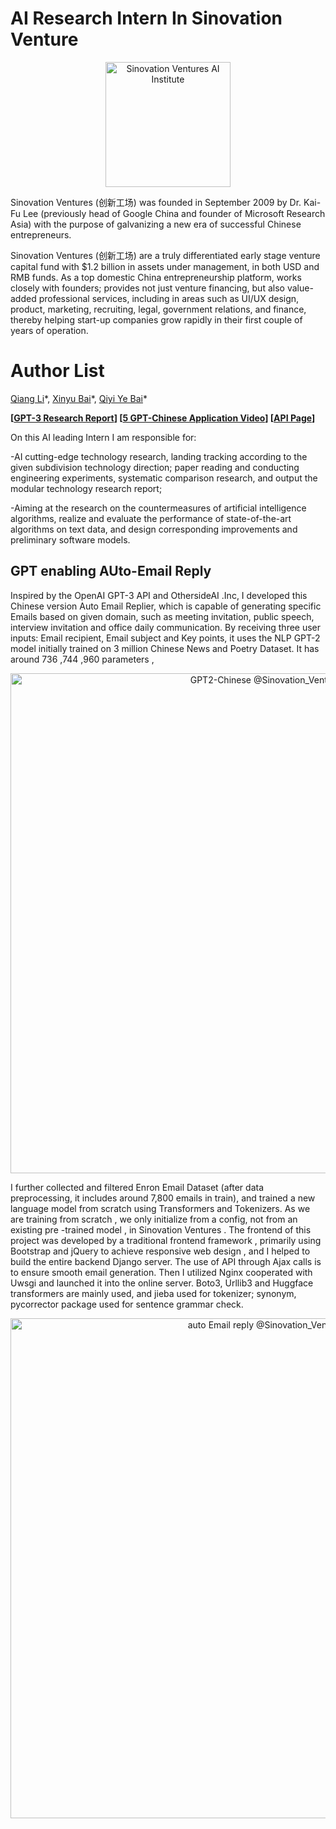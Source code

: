 # AI Research Intern In Sinovation Venture

<p align="center">
  
  <img src="https://github.com/Johnny-liqiang/AI-Research-Intern-In-Sinovation-Venture/blob/master/project_gpt2_demo/img/AI%20institute.png" width="200" alt="Sinovation Ventures AI Institute">
  
Sinovation Ventures (创新工场) was founded in September 2009 by Dr. Kai-Fu Lee (previously head of Google China and founder of Microsoft Research Asia) with the purpose of galvanizing a new era of successful Chinese entrepreneurs. 
</p>

Sinovation Ventures (创新工场) are a truly differentiated early stage venture capital fund with $1.2 billion in assets under management, in both USD and RMB funds. As a top domestic China entrepreneurship platform, works closely with founders; provides not just venture financing, but also value-added professional services, including in areas such as UI/UX design, product, marketing, recruiting, legal, government relations, and finance, thereby helping start-up companies grow rapidly in their first couple of years of operation.

# Author List 
[Qiang Li](https://www.linkedin.com/in/qiang-li-166362143/)\*, [Xinyu Bai](https://www.linkedin.com/in/xinyu-bai-8b495b180/)\*, [Qiyi Ye Bai](https://www.linkedin.com/in/qiyi-ye-36703018/)\*  <br />

**[[GPT-3 Research Report](https://github.com/Johnny-liqiang/AI-Research-Intern-In-Sinovation-Venture/blob/master/Technical%20report%20on%20GPT-3%20and%20its%20applied%20Business%20Scenario.pdf)] [[5 GPT-Chinese Application Video](https://drive.google.com/drive/folders/1Z17fDHR51ICJTBcGROu9beGm03_tAqur?usp=sharing)] [[API Page](https://10.18.103.82/model/)]** <br />

On this AI leading Intern I am responsible for:

-AI cutting-edge technology research, landing tracking according to the given subdivision technology direction; paper reading and conducting engineering experiments, systematic comparison research, and output the modular technology research report;

-Aiming at the research on the countermeasures of artificial intelligence algorithms, realize and evaluate the performance of state-of-the-art algorithms on text data, and design corresponding improvements and preliminary software models.

## GPT enabling AUto-Email Reply 
Inspired by the OpenAI GPT-3 API and OthersideAI .Inc, I developed this Chinese version Auto Email Replier, which is capable of generating specific Emails based on given domain, such as meeting invitation, public speech, interview invitation and office daily communication. By receiving three user
inputs: Email recipient, Email subject and Key points, it uses the NLP GPT-2 model initially trained on 3
million Chinese News and Poetry Dataset. It has around 736 ,744 ,960 parameters , 

<p align="center">
  
  <img src="https://github.com/Johnny-liqiang/AI-Research-Intern-In-Sinovation-Venture/blob/master/project_gpt2_demo/1%20GPT-2%20Chinese.png" width="800" alt="GPT2-Chinese @Sinovation_Venture">
  
</p>

I further collected and filtered Enron Email Dataset (after data preprocessing, it includes around 7,800 emails in
train), and trained a new language model from scratch using Transformers and Tokenizers. As we are
training from scratch , we only initialize from a config, not from an existing pre -trained model , in
Sinovation Ventures . The frontend of this project was developed by a traditional frontend framework ,
primarily using Bootstrap and jQuery to achieve responsive web design , and I helped to build the
entire backend Django server. The use of API through Ajax calls is to ensure smooth email generation.
Then I utilized Nginx cooperated with Uwsgi and launched it into the online server. Boto3, Urllib3 and
Huggface transformers are mainly used, and jieba used for tokenizer; synonym, pycorrector package
used for sentence grammar check.

<p align="center">
  <img src="https://github.com/Johnny-liqiang/AI-Research-Intern-In-Sinovation-Venture/blob/master/project_gpt2_demo/4%20E-mail%20Auto-Replier%20powered%20by%20GPT-2.png" width="800" alt="auto Email reply @Sinovation_Venture">
</p>
